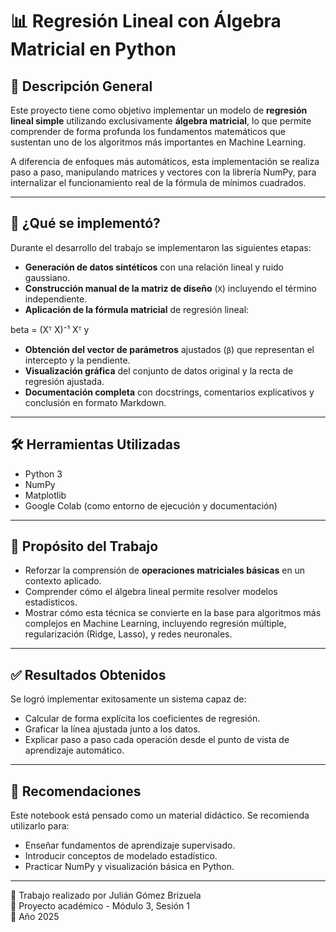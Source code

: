 # 📊 Regresión Lineal con Álgebra Matricial en Python

## 🧠 Descripción General

Este proyecto tiene como objetivo implementar un modelo de **regresión lineal simple** utilizando exclusivamente **álgebra matricial**, lo que permite comprender de forma profunda los fundamentos matemáticos que sustentan uno de los algoritmos más importantes en Machine Learning.

A diferencia de enfoques más automáticos, esta implementación se realiza paso a paso, manipulando matrices y vectores con la librería NumPy, para internalizar el funcionamiento real de la fórmula de mínimos cuadrados.

---

## 🚀 ¿Qué se implementó?

Durante el desarrollo del trabajo se implementaron las siguientes etapas:

- **Generación de datos sintéticos** con una relación lineal y ruido gaussiano.
- **Construcción manual de la matriz de diseño** (`X`) incluyendo el término independiente.
- **Aplicación de la fórmula matricial** de regresión lineal:  

beta = (Xᵀ X)⁻¹ Xᵀ y

- **Obtención del vector de parámetros** ajustados (`β`) que representan el intercepto y la pendiente.
- **Visualización gráfica** del conjunto de datos original y la recta de regresión ajustada.
- **Documentación completa** con docstrings, comentarios explicativos y conclusión en formato Markdown.

---

## 🛠️ Herramientas Utilizadas

- Python 3
- NumPy
- Matplotlib
- Google Colab (como entorno de ejecución y documentación)

---

## 🎯 Propósito del Trabajo

- Reforzar la comprensión de **operaciones matriciales básicas** en un contexto aplicado.
- Comprender cómo el álgebra lineal permite resolver modelos estadísticos.
- Mostrar cómo esta técnica se convierte en la base para algoritmos más complejos en Machine Learning, incluyendo regresión múltiple, regularización (Ridge, Lasso), y redes neuronales.

---

## ✅ Resultados Obtenidos

Se logró implementar exitosamente un sistema capaz de:

- Calcular de forma explícita los coeficientes de regresión.
- Graficar la línea ajustada junto a los datos.
- Explicar paso a paso cada operación desde el punto de vista de aprendizaje automático.

---

## 📌 Recomendaciones

Este notebook está pensado como un material didáctico. Se recomienda utilizarlo para:

- Enseñar fundamentos de aprendizaje supervisado.
- Introducir conceptos de modelado estadístico.
- Practicar NumPy y visualización básica en Python.

---

👤 Trabajo realizado por Julián Gómez Brizuela  
🧪 Proyecto académico - Módulo 3, Sesión 1  
📅 Año 2025  
